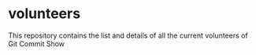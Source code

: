 # volunteers
This repository contains the list and details of all the current volunteers of Git Commit Show

